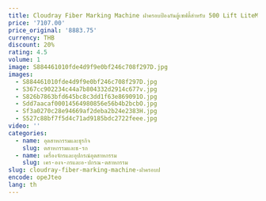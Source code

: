 ```yaml
---
title: Cloudray Fiber Marking Machine ฝาครอบป้องกันตู้เซฟตี้สําหรับ 500 Lift LiteMarker Laser Protection ปกป้องดวงตาและผิวหนัง
price: '7107.00'
price_original: '8883.75'
currency: THB
discount: 20%
rating: 4.5
volume: 1
image: S884461010fde4d9f9e0bf246c708f297D.jpg
images:
  - S884461010fde4d9f9e0bf246c708f297D.jpg
  - S367cc902234c44a7b804332d2914c677v.jpg
  - S826b7863bfd645bc8c3dd1f63e869091O.jpg
  - Sdd7aacaf00014564980856e56b4b2bcbO.jpg
  - Sf3a0270c28e94669af2deba2b24e2383H.jpg
  - S527c88bf7f5d4c71ad9185bdc2722feee.jpg
video: ''
categories:
  - name: อุตสาหกรรมและธุรกิจ
    slug: ตสาหกรรมและธ-รก
  - name: เครื่องจักรและอุปกรณ์อุตสาหกรรม
    slug: เคร-องจ-กรและอ-ปกรณ-ตสาหกรรม
slug: cloudray-fiber-marking-machine-ฝาครอบป
encode: opeJteo
lang: th
---
```

  